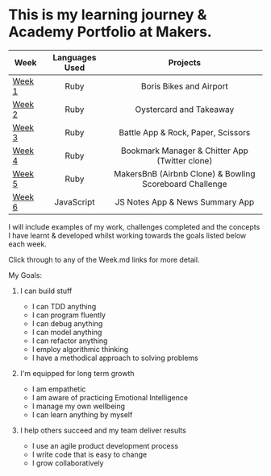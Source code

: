 # This is my learning journey & Academy Portfolio at Makers.


| Week        | Languages Used           | Projects  |
| ------------- |:-------------:| :----:|
| [Week 1](https://github.com/giorgigutsaevi/Makers-Learning-Portfolio/blob/main/Week1.md)    | Ruby | Boris Bikes and Airport |
| [Week 2](https://github.com/giorgigutsaevi/Makers-Learning-Portfolio/blob/main/Week2.md)   | Ruby      | Oystercard and Takeaway |
| [Week 3](https://github.com/giorgigutsaevi/Makers-Learning-Portfolio/blob/main/Week3.md)   | Ruby      | Battle App & Rock, Paper, Scissors |
| [Week 4](https://github.com/giorgigutsaevi/Makers-Learning-Portfolio/blob/main/Week4.md)   | Ruby      | Bookmark Manager & Chitter App (Twitter clone)|
| [Week 5](https://github.com/giorgigutsaevi/Makers-Learning-Portfolio/blob/main/Week5.md)   | Ruby      | MakersBnB (Airbnb Clone) & Bowling Scoreboard Challenge |
| [Week 6](https://github.com/giorgigutsaevi/Makers-Learning-Portfolio/blob/main/Week6.md)   | JavaScript      | JS Notes App & News Summary App |

I will include examples of my work, challenges completed and the concepts I have learnt & developed whilst working towards the goals listed below each week.

Click through to any of the Week.md links for more detail.

My Goals:

1.  I can build stuff
    
    -   I can TDD anything
    -   I can program fluently
    -   I can debug anything
    -   I can model anything
    -   I can refactor anything
    -   I employ algorithmic thinking
    -   I have a methodical approach to solving problems
2.  I'm equipped for long term growth
    
    -   I am empathetic
    -   I am aware of practicing Emotional Intelligence
    -   I manage my own wellbeing
    -   I can learn anything by myself
3.  I help others succeed and my team deliver results
    
    -   I use an agile product development process
    -   I write code that is easy to change
    -   I grow collaboratively
